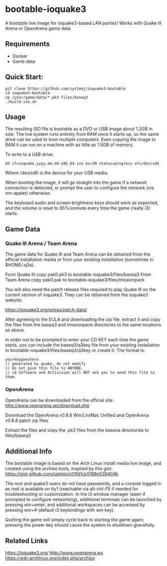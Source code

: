 # bootable-ioquake3

A bootable live image for ioquake3-based LAN parties!
Works with Quake III Arena or OpenArena game data.


## Requirements
* Docker
* Game data


## Quick Start:
```
git clone https://github.com/systemj/ioquake3-bootable
cd ioquake3-bootable
cp /your/game/data/*.pk3 files/baseq3
./build-iso.sh
```

## Usage

The resulting ISO file is bootable as a DVD or USB image about 1.2GB in size.  The live system runs entirely from RAM once it starts up, so the same drive can be used to boot multiple computers.  Even copying the image to RAM it can run on a machine with as little as 1.5GB of memory.

To write to a USB drive:
```
dd if=ioquake.yyyy.mm.dd-x86_64.iso bs=1M status=progress of=/dev/sdX
```

Where /dev/sdX is the device for your USB media.

When booting the image, it will go straight into the game if a network connection is detected, or prompt the user to configure the network (via nm-applet) otherwise.

The keyboard audio and screen brightness keys should work as expected, and the volume is reset to 65%/unmute every time the game (really i3) starts.

## Game Data

### Quake III Arena / Team Arena

The game data for Quake III and Team Arena can be obtained from the official installation media or from your existing installation (sometimes in $HOME/.q3a).

Form Quake III copy pak0.pk3 to bootable-ioquake3/files/baseq3 
From Team Arena copy pak0.pak to bootable-ioquake3/files/missionpack

You will also need the patch release files required to play Quake III on the current version of ioquake3.  They can be obtained from the ioquake3 website:

https://ioquake3.org/extras/patch-data/

After agreeing to the EULA and downloading the zip file, extract it and copy the files from the baseq3 and missionpack directories to the same locations as above.

In order not to be prompted to enter your CD KEY each time the game starts, you can include the baseq3/q3key file from your existing installation to bootable-ioquake3/files/baseq3/q3key or create it.  The format is:

```
yourkeygoeshere
// generated by quake, do not modify
// Do not give this file to ANYONE.
// id Software and Activision will NOT ask you to send this file to them.

```

### OpenArena

OpenArena can be downloaded from the official site:
http://www.openarena.ws/download.php

Download the OpenArena v0.8.8 Win/Lin/Mac Unified and OpenArena v0.8.8 patch zip files.

Extract the files and copy the .pk3 files from the baseoa directories to files/baseq3

## Additional Info

The bootable image is based on the Arch Linux install media live image, and created using the archiso tools, inspired by this gist:
https://gist.github.com/satreix/c01fd1cb5168e539404b

The root and quake3 users do not have passwords, and a console logged in as root is available on tty1 (reachable via alt-ctrl-f1) if needed for troubleshooting or customization.  In the i3 window manager (seen if prompted to configure networking), additional terminals can be launched by pressing win+enter, and additional workspaces can be accessed by pressing win+# (default i3 keybindings with win key).

Quitting the game will simply cycle back to starting the game again; pressing the power key should cause the system to shutdown gracefully.

## Related Links

https://ioquake3.org/
http://www.openarena.ws
https://wiki.archlinux.org/index.php/archiso

